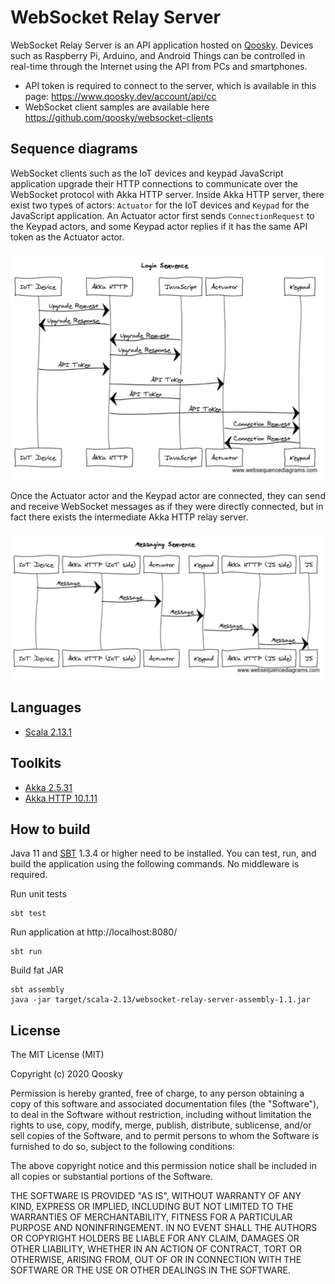 # WebSocket Relay Server

WebSocket Relay Server is an API application hosted on [Qoosky](https://www.qoosky.dev/). Devices such as Raspberry Pi, Arduino, and Android Things can be controlled in real-time through the Internet using the API from PCs and smartphones.

- API token is required to connect to the server, which is available in this page: https://www.qoosky.dev/account/api/cc
- WebSocket client samples are available here https://github.com/qoosky/websocket-clients


## Sequence diagrams

WebSocket clients such as the IoT devices and keypad JavaScript application upgrade their HTTP connections to communicate over the WebSocket protocol with Akka HTTP server. Inside Akka HTTP server, there exist two types of actors: `Actuator` for the IoT devices and `Keypad` for the JavaScript application. An Actuator actor first sends `ConnectionRequest` to the Keypad actors, and some Keypad actor replies if it has the same API token as the Actuator actor.

![LoginSequence](images/login_sequence.png)

Once the Actuator actor and the Keypad actor are connected, they can send and receive WebSocket messages as if they were directly connected, but in fact there exists the intermediate Akka HTTP relay server.

![MessagingSequence](images/messaging_sequence.png)


## Languages

- [Scala 2.13.1](https://www.scala-lang.org)


## Toolkits

- [Akka 2.5.31](https://doc.akka.io//docs/akka/2.5.31/?language=scala)
- [Akka HTTP 10.1.11](https://doc.akka.io//docs/akka-http/10.0.9/scala/http/)


## How to build

Java 11 and [SBT](http://www.scala-sbt.org/) 1.3.4 or higher need to be installed. You can test, run, and build the application using the following commands. No middleware is required.

Run unit tests

	sbt test

Run application at http://localhost:8080/

	sbt run

Build fat JAR

	sbt assembly
	java -jar target/scala-2.13/websocket-relay-server-assembly-1.1.jar


## License

The MIT License (MIT)

Copyright (c) 2020 Qoosky

Permission is hereby granted, free of charge, to any person obtaining a copy
of this software and associated documentation files (the "Software"), to deal
in the Software without restriction, including without limitation the rights
to use, copy, modify, merge, publish, distribute, sublicense, and/or sell
copies of the Software, and to permit persons to whom the Software is
furnished to do so, subject to the following conditions:

The above copyright notice and this permission notice shall be included in all
copies or substantial portions of the Software.

THE SOFTWARE IS PROVIDED "AS IS", WITHOUT WARRANTY OF ANY KIND, EXPRESS OR
IMPLIED, INCLUDING BUT NOT LIMITED TO THE WARRANTIES OF MERCHANTABILITY,
FITNESS FOR A PARTICULAR PURPOSE AND NONINFRINGEMENT. IN NO EVENT SHALL THE
AUTHORS OR COPYRIGHT HOLDERS BE LIABLE FOR ANY CLAIM, DAMAGES OR OTHER
LIABILITY, WHETHER IN AN ACTION OF CONTRACT, TORT OR OTHERWISE, ARISING FROM,
OUT OF OR IN CONNECTION WITH THE SOFTWARE OR THE USE OR OTHER DEALINGS IN THE
SOFTWARE.

